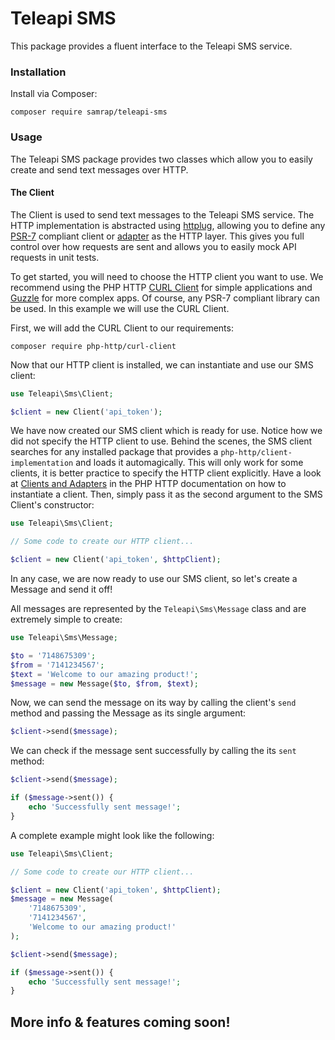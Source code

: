 # Teleapi SMS

This package provides a fluent interface to the Teleapi SMS service.

### Installation

Install via Composer:

`composer require samrap/teleapi-sms`

### Usage

The Teleapi SMS package provides two classes which allow you to easily create and send text messages over HTTP.

#### The Client

The Client is used to send text messages to the Teleapi SMS service. The HTTP implementation is abstracted using [httplug](), allowing you to define any [PSR-7](http://www.php-fig.org/psr/psr-7/) compliant client or [adapter](http://docs.php-http.org/en/latest/clients.html) as the HTTP layer. This gives you full control over how requests are sent and allows you to easily mock API requests in unit tests.

To get started, you will need to choose the HTTP client you want to use. We recommend using the PHP HTTP [CURL Client](https://github.com/php-http/curl-client) for simple applications and [Guzzle](https://github.com/guzzle/guzzle) for more complex apps. Of course, any PSR-7 compliant library can be used. In this example we will use the CURL Client.

First, we will add the CURL Client to our requirements:

`composer require php-http/curl-client`

Now that our HTTP client is installed, we can instantiate and use our SMS client:

```php
use Teleapi\Sms\Client;

$client = new Client('api_token');
```

We have now created our SMS client which is ready for use. Notice how we did not specify the HTTP client to use. Behind the scenes, the SMS client searches for any installed package that provides a `php-http/client-implementation` and loads it automagically. This will only work for some clients, it is better practice to specify the HTTP client explicitly. Have a look at [Clients and Adapters](http://docs.php-http.org/en/latest/clients.html) in the PHP HTTP documentation on how to instantiate a client. Then, simply pass it as the second argument to the SMS Client's constructor:

```php
use Teleapi\Sms\Client;

// Some code to create our HTTP client...

$client = new Client('api_token', $httpClient);
```

In any case, we are now ready to use our SMS client, so let's create a Message and send it off!

All messages are represented by the `Teleapi\Sms\Message` class and are extremely simple to create:

```php
use Teleapi\Sms\Message;

$to = '7148675309';
$from = '7141234567';
$text = 'Welcome to our amazing product!';
$message = new Message($to, $from, $text);
```

Now, we can send the message on its way by calling the client's `send` method and passing the Message as its single argument:

```php
$client->send($message);
```

We can check if the message sent successfully by calling the its `sent` method:

```php
$client->send($message);

if ($message->sent()) {
    echo 'Successfully sent message!';
}
```

A complete example might look like the following:

```php
use Teleapi\Sms\Client;

// Some code to create our HTTP client...

$client = new Client('api_token', $httpClient);
$message = new Message(
    '7148675309',
    '7141234567',
    'Welcome to our amazing product!'
);

$client->send($message);

if ($message->sent()) {
    echo 'Successfully sent message!';
}
```

## More info & features coming soon!
